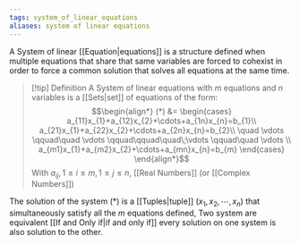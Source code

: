 ```yaml
---
tags: system_of_linear_equations
aliases: system of linear equations
---
```


A System of linear [[Equation|equations]] is a structure defined when multiple equations that share that same variables are forced to cohexist in order to force a common solution that solves all equations at the same time.

>[!tip] Definition
>A System of linear equations with $m$ equations and $n$ variables is a [[Sets|set]] of equations of the form:
> $$\begin{align*}
(*) &= \begin{cases}
a_{11}x_{1}+a_{12}x_{2}+\cdots+a_{1n}x_{n}=b_{1}\\
a_{21}x_{1}+a_{22}x_{2}+\cdots+a_{2n}x_{n}=b_{2}\\
\quad \vdots \qquad\quad \vdots \qquad\qquad\quad\;\vdots \qquad\quad \vdots \\
a_{m1}x_{1}+a_{m2}x_{2}+\cdots+a_{mn}x_{n}=b_{m}
\end{cases} 
\end{align*}$$
> With $a_{ij}, 1\le i \le m, 1\le j \le n$, [[Real Numbers]] (or [[Complex Numbers]])

The solution of the system $(*)$ is a [[Tuples|tuple]] $(x_{1}, x_{2},\cdots, x_{n})$ that simultaneously satisfy all the $m$ equations defined, Two system are equivalent [[If and Only if|if and only if]] every solution on one system is also solution to the other.


